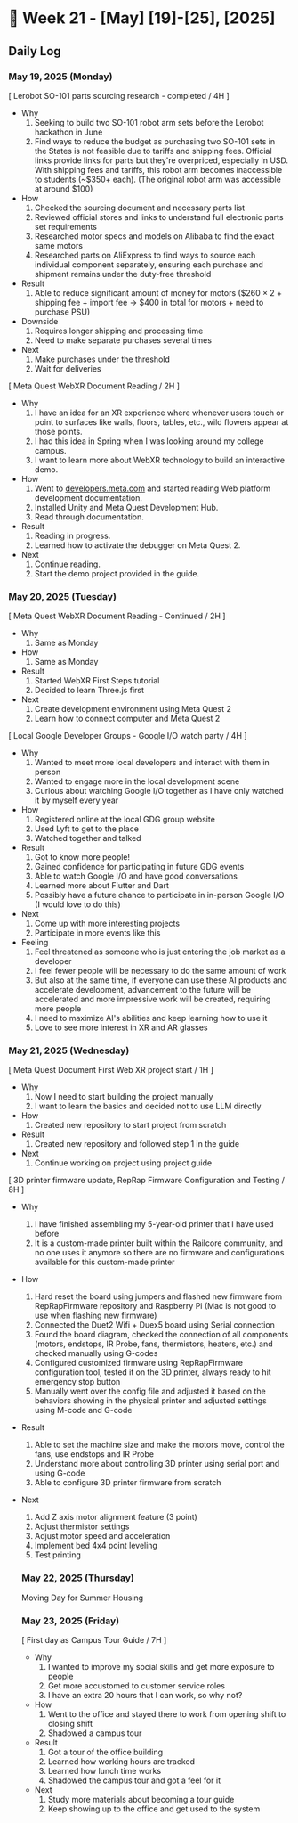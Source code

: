 # 📅 Week 21 - [May] [19]-[25], [2025]

## Daily Log  

### May 19, 2025 (Monday)

[ Lerobot SO-101 parts sourcing research - completed / 4H ] 

- Why
    1. Seeking to build two SO-101 robot arm sets before the Lerobot hackathon in June
    2. Find ways to reduce the budget as purchasing two SO-101 sets in the States is not feasible due to tariffs and shipping fees. Official links provide links for parts but they're overpriced, especially in USD. With shipping fees and tariffs, this robot arm becomes inaccessible to students (~$350+ each). (The original robot arm was accessible at around $100)
- How
    1. Checked the sourcing document and necessary parts list
    2. Reviewed official stores and links to understand full electronic parts set requirements
    3. Researched motor specs and models on Alibaba to find the exact same motors
    4. Researched parts on AliExpress to find ways to source each individual component separately, ensuring each purchase and shipment remains under the duty-free threshold
- Result
    1. Able to reduce significant amount of money for motors ($260 × 2 + shipping fee + import fee → $400 in total for motors + need to purchase PSU)
- Downside
    1. Requires longer shipping and processing time
    2. Need to make separate purchases several times
- Next
    1. Make purchases under the threshold
    2. Wait for deliveries


[ Meta Quest WebXR Document Reading / 2H ]

- Why
    1. I have an idea for an XR experience where whenever users touch or point to surfaces like walls, floors, tables, etc., wild flowers appear at those points.
    2. I had this idea in Spring when I was looking around my college campus.
    3. I want to learn more about WebXR technology to build an interactive demo.
- How
    1. Went to [developers.meta.com](https://developers.meta.com) and started reading Web platform development documentation.
    2. Installed Unity and Meta Quest Development Hub.
    3. Read through documentation.
 - Result
    1. Reading in progress.
    2. Learned how to activate the debugger on Meta Quest 2.
- Next
    1. Continue reading.
    2. Start the demo project provided in the guide.

### May 20, 2025 (Tuesday)

[ Meta Quest WebXR Document Reading - Continued / 2H ]

- Why
    1. Same as Monday
- How
    1. Same as Monday
- Result
    1. Started WebXR First Steps tutorial
    2. Decided to learn Three.js first
- Next
    1. Create development environment using Meta Quest 2
    2. Learn how to connect computer and Meta Quest 2

[ Local Google Developer Groups - Google I/O watch party / 4H ]

- Why
    1. Wanted to meet more local developers and interact with them in person
    2. Wanted to engage more in the local development scene
    3. Curious about watching Google I/O together as I have only watched it by myself every year
- How
    1. Registered online at the local GDG group website
    2. Used Lyft to get to the place
    3. Watched together and talked
- Result
    1. Got to know more people!
    2. Gained confidence for participating in future GDG events
    3. Able to watch Google I/O and have good conversations
    4. Learned more about Flutter and Dart
    5. Possibly have a future chance to participate in in-person Google I/O (I would love to do this)
- Next
    1. Come up with more interesting projects
    2. Participate in more events like this
- Feeling
    1. Feel threatened as someone who is just entering the job market as a developer
    2. I feel fewer people will be necessary to do the same amount of work
    3. But also at the same time, if everyone can use these AI products and accelerate development, advancement to the future will be accelerated and more impressive work will be created, requiring more people
    4. I need to maximize AI's abilities and keep learning how to use it
    5. Love to see more interest in XR and AR glasses


### May 21, 2025 (Wednesday)

[ Meta Quest Document First Web XR project start / 1H ]
- Why
    1. Now I need to start building the project manually
    2. I want to learn the basics and decided not to use LLM directly
- How
    1. Created new repository to start project from scratch
- Result
    1. Created new repository and followed step 1 in the guide
- Next
    1. Continue working on project using project guide

[ 3D printer firmware update, RepRap Firmware Configuration and Testing / 8H ]
- Why
    1. I have finished assembling my 5-year-old printer that I have used before
    2. It is a custom-made printer built within the Railcore community, and no one uses it anymore so there are no firmware and configurations available for this custom-made printer
- How
    1. Hard reset the board using jumpers and flashed new firmware from RepRapFirmware repository and Raspberry Pi (Mac is not good to use when flashing new firmware)
    2. Connected the Duet2 Wifi + Duex5 board using Serial connection
    3. Found the board diagram, checked the connection of all components (motors, endstops, IR Probe, fans, thermistors, heaters, etc.) and checked manually using G-codes
    4. Configured customized firmware using RepRapFirmware configuration tool, tested it on the 3D printer, always ready to hit emergency stop button
    5. Manually went over the config file and adjusted it based on the behaviors showing in the physical printer and adjusted settings using M-code and G-code
- Result
    1. Able to set the machine size and make the motors move, control the fans, use endstops and IR Probe
    2. Understand more about controlling 3D printer using serial port and using G-code
    3. Able to configure 3D printer firmware from scratch
- Next
    1. Add Z axis motor alignment feature (3 point)
    2. Adjust thermistor settings
    3. Adjust motor speed and acceleration
    4. Implement bed 4x4 point leveling
    5. Test printing

    ### May 22, 2025 (Thursday)

    Moving Day for Summer Housing

    ### May 23, 2025 (Friday)

    [ First day as Campus Tour Guide / 7H ]
    - Why
        1. I wanted to improve my social skills and get more exposure to people
        2. Get more accustomed to customer service roles
        3. I have an extra 20 hours that I can work, so why not?
    - How
        1. Went to the office and stayed there to work from opening shift to closing shift
        2. Shadowed a campus tour
    - Result
        1. Got a tour of the office building
        2. Learned how working hours are tracked
        3. Learned how lunch time works
        4. Shadowed the campus tour and got a feel for it
    - Next
        1. Study more materials about becoming a tour guide
        2. Keep showing up to the office and get used to the system


